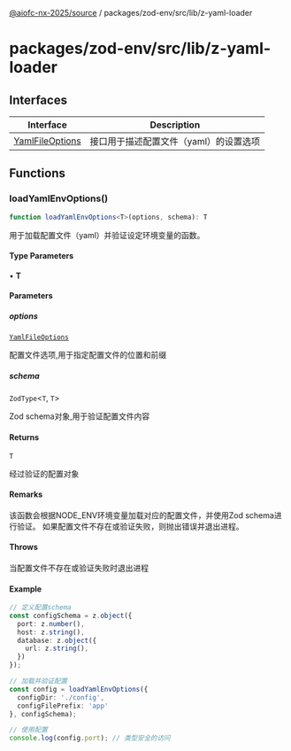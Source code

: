 [@aiofc-nx-2025/source](../../../../../index.md) / packages/zod-env/src/lib/z-yaml-loader

# packages/zod-env/src/lib/z-yaml-loader

## Interfaces

| Interface | Description |
| ------ | ------ |
| [YamlFileOptions](interfaces/YamlFileOptions.md) | 接口用于描述配置文件（yaml）的设置选项 |

## Functions

### loadYamlEnvOptions()

```ts
function loadYamlEnvOptions<T>(options, schema): T
```

用于加载配置文件（yaml）并验证设定环境变量的函数。

#### Type Parameters

• **T**

#### Parameters

##### options

[`YamlFileOptions`](interfaces/YamlFileOptions.md)

配置文件选项,用于指定配置文件的位置和前缀

##### schema

`ZodType`\<`T`, `T`\>

Zod schema对象,用于验证配置文件内容

#### Returns

`T`

经过验证的配置对象

#### Remarks

该函数会根据NODE_ENV环境变量加载对应的配置文件，并使用Zod schema进行验证。
如果配置文件不存在或验证失败，则抛出错误并退出进程。

#### Throws

当配置文件不存在或验证失败时退出进程

#### Example

```typescript
// 定义配置schema
const configSchema = z.object({
  port: z.number(),
  host: z.string(),
  database: z.object({
    url: z.string(),
  })
});

// 加载并验证配置
const config = loadYamlEnvOptions({
  configDir: './config',
  configFilePrefix: 'app'
}, configSchema);

// 使用配置
console.log(config.port); // 类型安全的访问
```
